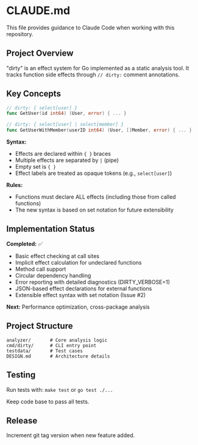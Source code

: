 # CLAUDE.md

This file provides guidance to Claude Code when working with this repository.

## Project Overview

"dirty" is an effect system for Go implemented as a static analysis tool. It tracks function side effects through `// dirty:` comment annotations.

## Key Concepts

```go
// dirty: { select[user] }
func GetUser(id int64) (User, error) { ... }

// dirty: { select[user] | select[member] }
func GetUserWithMember(userID int64) (User, []Member, error) { ... }
```

**Syntax:**

- Effects are declared within `{ }` braces
- Multiple effects are separated by `|` (pipe)
- Empty set is `{ }`
- Effect labels are treated as opaque tokens (e.g., `select[user]`)

**Rules:**

- Functions must declare ALL effects (including those from called functions)
- The new syntax is based on set notation for future extensibility

## Implementation Status

**Completed:** ✅
- Basic effect checking at call sites
- Implicit effect calculation for undeclared functions
- Method call support
- Circular dependency handling
- Error reporting with detailed diagnostics (DIRTY_VERBOSE=1)
- JSON-based effect declarations for external functions
- Extensible effect syntax with set notation (Issue #2)

**Next:** Performance optimization, cross-package analysis

## Project Structure

```
analyzer/       # Core analysis logic
cmd/dirty/      # CLI entry point
testdata/       # Test cases
DESIGN.md       # Architecture details
```

## Testing

Run tests with: `make test` or `go test ./...`

Keep code base to pass all tests.

## Release

Increment git tag version when new feature added.
